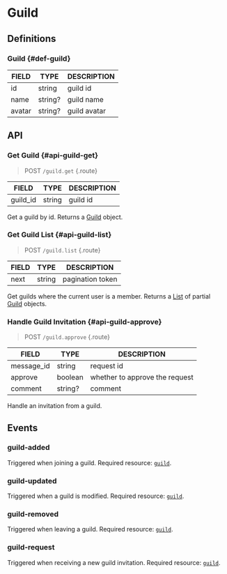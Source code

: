 # Guild

## Definitions

### Guild {#def-guild}

| FIELD | TYPE | DESCRIPTION |
| ----- | ---- | ----------- |
| id | string | guild id |
| name | string? | guild name |
| avatar | string? | guild avatar |

## API

### Get Guild {#api-guild-get}

> <badge>POST</badge> `/guild.get` {.route}

| FIELD | TYPE | DESCRIPTION |
| ----- | ---- | ----------- |
| guild_id | string | guild id |

Get a guild by id. Returns a [Guild](#def-guild) object.

### Get Guild List {#api-guild-list}

> <badge>POST</badge> `/guild.list` {.route}

| FIELD | TYPE | DESCRIPTION |
| ----- | ---- | ----------- |
| next | string | pagination token |

Get guilds where the current user is a member. Returns a [List](../protocol/api.md#list) of partial [Guild](#def-guild) objects.

### Handle Guild Invitation {#api-guild-approve}

> <badge>POST</badge> `/guild.approve` {.route}

| FIELD | TYPE | DESCRIPTION |
| --- | --- | --- |
| message_id | string | request id |
| approve | boolean | whether to approve the request |
| comment | string? | comment |

Handle an invitation from a guild.

## Events

### guild-added

Triggered when joining a guild. Required resource: [`guild`](#def-guild).

### guild-updated

Triggered when a guild is modified. Required resource: [`guild`](#def-guild).

### guild-removed

Triggered when leaving a guild. Required resource: [`guild`](#def-guild).

### guild-request

Triggered when receiving a new guild invitation. Required resource: [`guild`](#def-guild).
